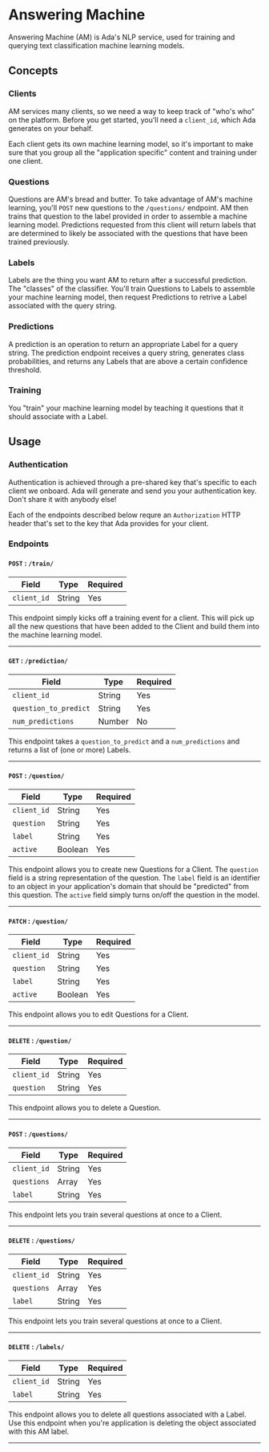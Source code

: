 # Answering Machine

Answering Machine (AM) is Ada's NLP service, used for training and querying text classification machine learning models.

## Concepts

### Clients

AM services many clients, so we need a way to keep track of "who's who" on the platform. Before you get started, you'll need a `client_id`, which Ada generates on your behalf.

Each client gets its own machine learning model, so it's important to make sure that you group all the "application specific" content and training under one client.

### Questions

Questions are AM's bread and butter. To take advantage of AM's machine learning, you'll `POST` new questions to the `/questions/` endpoint. AM then trains that question to the label provided in order to assemble a machine learning model. Predictions requested from this client will return labels that are determined to likely be associated with the questions that have been trained previously.

### Labels

Labels are the thing you want AM to return after a successful prediction. The "classes" of the classifier. You'll train Questions to Labels to assemble your machine learning model, then request Predictions to retrive a Label associated with the query string.

### Predictions

A prediction is an operation to return an appropriate Label for a query string. The prediction endpoint receives a query string, generates class probabilities, and returns any Labels that are above a certain confidence threshold.

### Training

You "train" your machine learning model by teaching it questions that it should associate with a Label.

## Usage

### Authentication

Authentication is achieved through a pre-shared key that's specific to each client we onboard. Ada will generate and send you your authentication key. Don't share it with anybody else!

Each of the endpoints described below requre an `Authorization` HTTP header that's set to the key that Ada provides for your client.

### Endpoints

#### `POST` : `/train/`

| Field | Type | Required |
|-------|------|----------|
|`client_id` | String | Yes |

This endpoint simply kicks off a training event for a client. This will pick up all the new questions that have been added to the Client and build them into the machine learning model.

---

#### `GET` : `/prediction/`

| Field | Type |Required |
|-------|------|----------|
|`client_id` | String | Yes |
|`question_to_predict` | String | Yes |
|`num_predictions`| Number | No|

This endpoint takes a `question_to_predict` and a `num_predictions` and returns a list of (one or more) Labels.

---

#### `POST` : `/question/`

| Field | Type |Required |
|-------|------|----------|
|`client_id` | String | Yes |
|`question`|String|Yes|
|`label`|String|Yes|
|`active`|Boolean|Yes|

This endpoint allows you to create new Questions for a Client. The `question` field is a string representation of the question. The `label` field is an identifier to an object in your application's domain that should be "predicted" from this question. The `active` field simply turns on/off the question in the model.

---

#### `PATCH` : `/question/`

| Field | Type |Required |
|-------|------|----------|
|`client_id` | String | Yes |
|`question`|String|Yes|
|`label`|String|Yes|
|`active`|Boolean|Yes|

This endpoint allows you to edit Questions for a Client.

---

#### `DELETE` : `/question/`

| Field | Type |Required |
|-------|------|----------|
|`client_id` | String | Yes |
|`question`|String|Yes|

This endpoint allows you to delete a Question.

---

#### `POST` : `/questions/`
| Field | Type |Required |
|-------|------|----------|
|`client_id` | String | Yes |
|`questions` | Array | Yes |
|`label` | String | Yes |

This endpoint lets you train several questions at once to a Client.

---

#### `DELETE` : `/questions/`
| Field | Type |Required |
|-------|------|----------|
|`client_id` | String | Yes |
|`questions` | Array | Yes |
|`label` | String | Yes |

This endpoint lets you train several questions at once to a Client.

---

#### `DELETE` : `/labels/`
| Field | Type |Required |
|-------|------|----------|
|`client_id` | String | Yes |
|`label`|String|Yes|

This endpoint allows you to delete all questions associated with a Label. Use this endpoint when you're application is deleting the object associated with this AM label.

---
